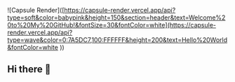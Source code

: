 ![Capsule Render]([https://capsule-render.vercel.app/api?type=soft&color=babypink&height=150&section=header&text=Welcome%20to%20My%20GitHub!&fontSize=30&fontColor=white](https://capsule-render.vercel.app/api?type=wave&color=0:7A5DC7,100:FFFFFF&height=200&text=Hello%20World&fontColor=white
))

## Hi there 👋

<!--
**ssuhyon/ssuhyon** is a ✨ _special_ ✨ repository because its `README.md` (this file) appears on your GitHub profile.

Here are some ideas to get you started:

- 🔭 I’m currently working on ...
- 🌱 I’m currently learning ...
- 👯 I’m looking to collaborate on ...
- 🤔 I’m looking for help with ...
- 💬 Ask me about ...
- 📫 How to reach me: ...
- 😄 Pronouns: ...
- ⚡ Fun fact: ...
-->
